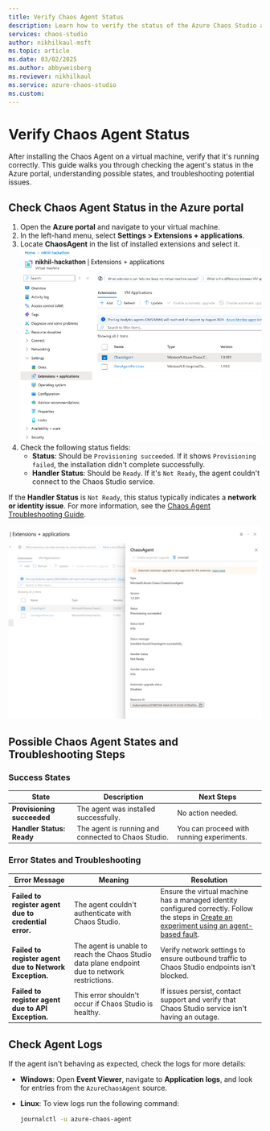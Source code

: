 ```yaml
---
title: Verify Chaos Agent Status
description: Learn how to verify the status of the Azure Chaos Studio agent on a virtual machine after installation.
services: chaos-studio
author: nikhilkaul-msft
ms.topic: article
ms.date: 03/02/2025
ms.author: abbyweisberg
ms.reviewer: nikhilkaul
ms.service: azure-chaos-studio
ms.custom: 
---
```


# Verify Chaos Agent Status

After installing the Chaos Agent on a virtual machine, verify that it's running correctly. This guide walks you through checking the agent's status in the Azure portal, understanding possible states, and troubleshooting potential issues.

## Check Chaos Agent Status in the Azure portal

1. Open the **Azure portal** and navigate to your virtual machine.
2. In the left-hand menu, select **Settings > Extensions + applications**.
3. Locate **ChaosAgent** in the list of installed extensions and select it. [![Azure portal Extensions + applications blade](images/chaos-agent-status-1.png)](images/chaos-agent-status-1.png#lightbox)
4. Check the following status fields:
   - **Status**: Should be `Provisioning succeeded`. If it shows `Provisioning failed`, the installation didn't complete successfully.
   - **Handler Status**: Should be `Ready`. If it's `Not Ready`, the agent couldn't connect to the Chaos Studio service.

If the **Handler Status** is `Not Ready`, this status typically indicates a **network or identity issue**. For more information, see the [Chaos Agent Troubleshooting Guide](troubleshooting.md).

[![Azure portal chaos agent example status image](images/chaos-agent-status-2.png)](images/chaos-agent-status-2.png#lightbox)

## Possible Chaos Agent States and Troubleshooting Steps

### Success States
| State                    | Description                                    | Next Steps |
|--------------------------|------------------------------------------------|------------|
| **Provisioning succeeded** | The agent was installed successfully. | No action needed. |
| **Handler Status: Ready** | The agent is running and connected to Chaos Studio. | You can proceed with running experiments. |

### Error States and Troubleshooting
| Error Message | Meaning | Resolution |
|--------------|---------|------------|
| **Failed to register agent due to credential error.** | The agent couldn't authenticate with Chaos Studio. | Ensure the virtual machine has a managed identity configured correctly. Follow the steps in [Create an experiment using an agent-based fault](chaos-studio-tutorial-agent-based-portal.md). |
| **Failed to register agent due to Network Exception.** | The agent is unable to reach the Chaos Studio data plane endpoint due to network restrictions. | Verify network settings to ensure outbound traffic to Chaos Studio endpoints isn't blocked. |
| **Failed to register agent due to API Exception.** | This error shouldn't occur if Chaos Studio is healthy. | If issues persist, contact support and verify that Chaos Studio service isn't having an outage. |

## Check Agent Logs

If the agent isn't behaving as expected, check the logs for more details:

- **Windows**: Open **Event Viewer**, navigate to **Application logs**, and look for entries from the `AzureChaosAgent` source.
- **Linux**: To view logs run the following command:

  ```sh
  journalctl -u azure-chaos-agent
  ```
